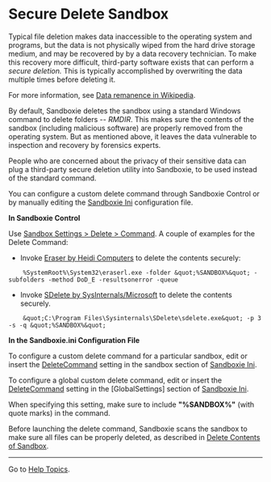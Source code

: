 # Secure Delete Sandbox

Typical file deletion makes data inaccessible to the operating system and programs, but the data is not physically wiped from the hard drive storage medium, and may be recovered by by a data recovery technician. To make this recovery more difficult, third-party software exists that can perform a _secure deletion._ This is typically accomplished by overwriting the data multiple times before deleting it.

For more information, see [Data remanence in Wikipedia](https://en.wikipedia.org/wiki/Data_remanence).

By default, Sandboxie deletes the sandbox using a standard Windows command to delete folders -- _RMDIR_. This makes sure the contents of the sandbox (including malicious software) are properly removed from the operating system. But as mentioned above, it leaves the data vulnerable to inspection and recovery by forensics experts.

People who are concerned about the privacy of their sensitive data can plug a third-party secure deletion utility into Sandboxie, to be used instead of the standard command.

You can configure a custom delete command through Sandboxie Control or by manually editing the [Sandboxie Ini](SandboxieIni) configuration file.

**In Sandboxie Control**

Use [Sandbox Settings > Delete > Command](DeleteSettings#command). A couple of examples for the Delete Command:

*   Invoke [Eraser by Heidi Computers](https://eraser.heidi.ie/) to delete the contents securely:
```
    %SystemRoot%\System32\eraserl.exe -folder &quot;%SANDBOX%&quot; -subfolders -method DoD_E -resultsonerror -queue
```

*   Invoke [SDelete by SysInternals/Microsoft](https://technet.microsoft.com/en-us/sysinternals/bb897443.aspx) to delete the contents securely.
```
    &quot;C:\Program Files\Sysinternals\SDelete\sdelete.exe&quot; -p 3 -s -q &quot;%SANDBOX%&quot;
```

**In the Sandboxie.ini Configuration File**

To configure a custom delete command for a particular sandbox, edit or insert the [DeleteCommand](DeleteCommand) setting in the sandbox section of [Sandboxie Ini](SandboxieIni).

To configure a global custom delete command, edit or insert the [DeleteCommand](DeleteCommand) setting in the [GlobalSettings] section of [Sandboxie Ini](SandboxieIni).


When specifying this setting, make sure to include **"%SANDBOX%"** (with quote marks) in the command.

Before launching the delete command, Sandboxie scans the sandbox to make sure all files can be properly deleted, as described in [Delete Contents of Sandbox](StartCommandLine#delete).

* * *

Go to [Help Topics](HelpTopics).
